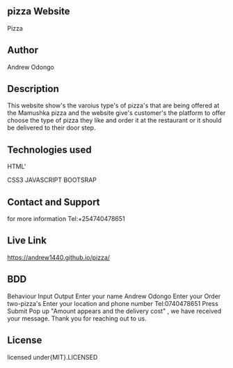 ## pizza Website
Pizza
## Author
Andrew Odongo
## Description
This website show's the varoius type's of pizza's that are being offered at the Mamushka pizza and the website give's customer's the platform to offer choose the type of pizza they like and order it at the restaurant  or it should be delivered to their door step.
## Technologies used
HTML'

CSS3
JAVASCRIPT
BOOTSRAP
## Contact and Support
for more information Tel:+254740478651
## Live Link
https://andrew1440.github.io/pizza/
## BDD
Behaviour	Input Output Enter your name Andrew Odongo Enter your Order 	two-pizza's  Enter your location and phone number Tel:0740478651 Press Submit	Pop up "Amount appears and the delivery cost" , we have received your message. Thank you for reaching out to us.
## License
licensed under{MIT}.LICENSED

